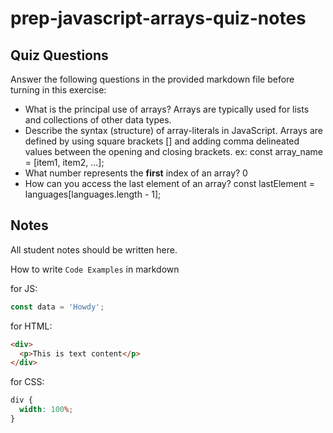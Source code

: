# prep-javascript-arrays-quiz-notes

## Quiz Questions

Answer the following questions in the provided markdown file before turning in this exercise:

- What is the principal use of arrays?
  Arrays are typically used for lists and collections of other data types.
- Describe the syntax (structure) of array-literals in JavaScript.
  Arrays are defined by using square brackets [] and adding comma delineated values between the opening and closing brackets.
  ex: const array_name = [item1, item2, ...];
- What number represents the **first** index of an array?
  0
- How can you access the last element of an array?
  const lastElement = languages[languages.length - 1];

## Notes

All student notes should be written here.

How to write `Code Examples` in markdown

for JS:

```javascript
const data = 'Howdy';
```

for HTML:

```html
<div>
  <p>This is text content</p>
</div>
```

for CSS:

```css
div {
  width: 100%;
}
```
